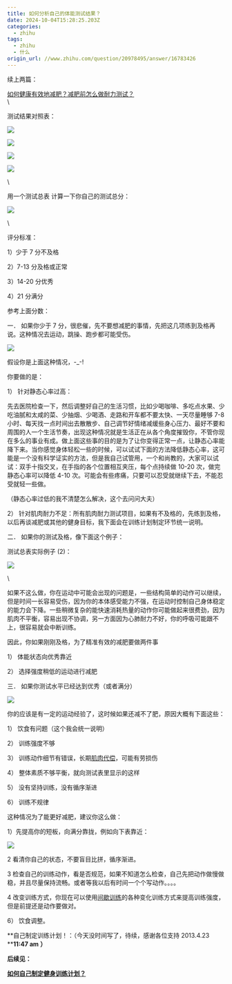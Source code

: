 ```yaml
---
title: 如何分析自己的体能测试结果？
date: 2024-10-04T15:28:25.203Z
categories:
  - zhihu
tags:
  - zhihu
  - 什么
origin_url: //www.zhihu.com/question/20978495/answer/16783426
---
```

续上两篇：

[如何健康有效地减肥？](http://www.zhihu.com/question/20874441/answer/16466841)[减肥前怎么做耐力测试？](http://www.zhihu.com/question/20926359?group_id=22746701#1783579-comment)\
\


测试结果对照表：

![](https://pica.zhimg.com/50/27854562313c711b05c9f2271ee8bd1f_720w.jpg?source=2c26e567)

![](https://picx.zhimg.com/50/be1f0d4eff5263fe6326f4edc3367b86_720w.jpg?source=2c26e567)

![](https://picx.zhimg.com/50/004296567b4fa5670c3c7879d742e819_720w.jpg?source=2c26e567)

![](https://picx.zhimg.com/50/ad1ea8685b62f80b0aeb5595993a4b51_720w.jpg?source=2c26e567)

\


用一个测试总表 计算一下你自己的测试总分：

![](https://pic1.zhimg.com/50/7911a6322079cd1e81af02030502fff3_720w.jpg?source=2c26e567)

\


评分标准：

1）少于 7 分不及格

2）7-13 分及格或正常

3）14-20 分优秀

4）21 分满分

参考上面分数：

一． 如果你少于 7 分，很悲催，先不要想减肥的事情，先把这几项练到及格再说。这种情况去运动，跳操、跑步都可能受伤。

![](https://picx.zhimg.com/50/91fce0fc3869e0f105b35efc362525f4_720w.jpg?source=2c26e567)

假设你是上面这种情况，-\_-!

你要做的是：

1） 针对静态心率过高：

先去医院检查一下，然后调整好自己的生活习惯，比如少喝咖啡、多吃点水果、少吃油腻和太咸的菜、少抽烟、少喝酒、走路和开车都不要太快、一天尽量睡够 7-8 小时、每天找一点时间出去散散步、自己调节好情绪减缓些身心压力、最好不要和周围的人一个生活节奏，出现这种情况就是生活正在从各个角度摧毁你，不管你现在多么的事业有成。做上面这些事的目的是为了让你变得正常一点，让静态心率能降下来。当你感觉身体轻松一些的时候，可以试试下面的方法降低静态心率，这可能是一个没有科学证实的方法，但是我自己试管用，一个和尚教的，大家可以试试：双手十指交叉，在手指的各个位置相互夹压，每个点持续做 10-20 次，做完静态心率可以降低 4-10 次。可能会有些疼痛，只要可以忍受就继续下去，不能忍受就轻一些做。

（静态心率过低的我不清楚怎么解决，这个去问问大夫）

2） 针对肌肉耐力不足：所有肌肉耐力测试项目，如果有不及格的，先练到及格，以后再谈减肥或其他的健身目标，我下面会在训练计划制定环节统一说明。

二． 如果你的测试及格，像下面这个例子：

测试总表实际例子 (2)：

![](https://pic1.zhimg.com/50/7552a8915f5b26a25374c3960488a8ae_720w.jpg?source=2c26e567)

\


如果不这么做，你在运动中可能会出现的问题是，一些结构简单的动作可以继续，但是时间一长容易受伤，因为你的本体感受能力不强，在运动时控制自己身体稳定的能力会下降。一些稍微复杂的能快速消耗热量的动作你可能做起来很费劲，因为肌肉不平衡，容易出现不协调，另一方面因为心肺耐力不好，你的呼吸可能跟不上，很容易就会中断训练。

因此，你如果刚刚及格，为了精准有效的减肥要做两件事

1） 体能状态向优秀靠近

2） 选择强度稍低的运动进行减肥

三． 如果你测试水平已经达到优秀（或者满分）

![](https://pica.zhimg.com/50/21e22a4d6758a1c2cfb6b2bc33852f62_720w.jpg?source=2c26e567)

你的应该是有一定的运动经验了，这时候如果还减不了肥，原因大概有下面这些：

1） 饮食有问题（这个我会统一说明）

2） 训练强度不够

3） 训练动作细节有错误，长期[肌肉代偿](https://zhida.zhihu.com/search?content_id=1845872\&content_type=Answer\&match_order=1\&q=%E8%82%8C%E8%82%89%E4%BB%A3%E5%81%BF\&zd_token=eyJhbGciOiJIUzI1NiIsInR5cCI6IkpXVCJ9.eyJpc3MiOiJ6aGlkYV9zZXJ2ZXIiLCJleHAiOjE3MjgyMjg1MDEsInEiOiLogozogonku6Plgb8iLCJ6aGlkYV9zb3VyY2UiOiJlbnRpdHkiLCJjb250ZW50X2lkIjoxODQ1ODcyLCJjb250ZW50X3R5cGUiOiJBbnN3ZXIiLCJtYXRjaF9vcmRlciI6MSwiemRfdG9rZW4iOm51bGx9.IFSW3tOgoJgPAy50qYlMSjfoJPU4hU5kf3Eq_VFCYv8\&zhida_source=entity)，可能有劳损伤

4） 整体素质不够平衡，就向测试表里显示的这样

5） 没有坚持训练，没有循序渐进

6） 训练不规律

这种情况为了能更好减肥，建议你这么做：

1）先提高你的短板，向满分靠拢，例如向下表靠近：

![](https://pic1.zhimg.com/50/cf269bdc121adb95ac549b45816a7281_720w.jpg?source=2c26e567)

2 看清你自己的状态，不要盲目比拼，循序渐进。

3 检查自己的训练动作，看是否规范，如果不知道怎么检查，自己先把动作做慢做稳，并且尽量保持流畅。或者等我以后有时间一个个写动作。。。。

4 改变训练方式，你现在可以使用[间歇训练](https://zhida.zhihu.com/search?content_id=1845872\&content_type=Answer\&match_order=1\&q=%E9%97%B4%E6%AD%87%E8%AE%AD%E7%BB%83\&zd_token=eyJhbGciOiJIUzI1NiIsInR5cCI6IkpXVCJ9.eyJpc3MiOiJ6aGlkYV9zZXJ2ZXIiLCJleHAiOjE3MjgyMjg1MDEsInEiOiLpl7TmrYforq3nu4MiLCJ6aGlkYV9zb3VyY2UiOiJlbnRpdHkiLCJjb250ZW50X2lkIjoxODQ1ODcyLCJjb250ZW50X3R5cGUiOiJBbnN3ZXIiLCJtYXRjaF9vcmRlciI6MSwiemRfdG9rZW4iOm51bGx9.YugvJghuxmxl3CNoxJp-f-PQQRi3TAN01y3RxxQO55M\&zhida_source=entity)的各种变化训练方式来提高训练强度，但是前提还是动作要做对。

6） 饮食调整。

**自己制定训练计划！：（今天没时间写了，待续，感谢各位支持 2013.4.23 ****11:47 am** **）**&#x20;

&#x20;**后续见：**&#x20;

**[如何自己制定健身训练计划？](http://www.zhihu.com/question/21107187)**
